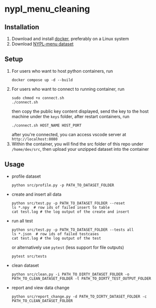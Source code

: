 # nypl_menu_cleaning

## Installation
1. Download and install [docker](https://docs.docker.com/engine/install/ubuntu/), preferably on a Linux system
1. Download [NYPL-menu dataset](https://www.nypl.org/research/support/whats-on-the-menu)

## Setup
1. For users who want to host python containers, run
    ```
    docker compose up -d --build
    ```
1. For users who want to connect to running container, run
    ```
    sudo chmod +x connect.sh
    ./connect.sh
    ```
    then copy the public key content displayed, send the key to the host machine under the `keys` folder, after restart containers, run
    ```
    ./connect.sh HOST_NAME HOST_PORT
    ```
    after you're connected, you can access vscode server at `http://localhost:8080`
1.  Within the container, you will find the src folder of this repo under `/home/dev/src`, then upload your unzipped dataset into the container

## Usage
- profile dataset
    ```shell
    python src/profile.py -p PATH_TO_DATASET_FOLDER
    ```
- create and insert all data
    ```shell
    python src/test.py -p PATH_TO_DATASET_FOLDER --reset
    ls *.npy  # row ids of failed insert to table
    cat test.log # the log output of the create and insert
    ```
- run all test
    ```shell
    python src/test.py -p PATH_TO_DATASET_FOLDER --tests all
    ls *.json  # row ids of failed testcases
    cat test.log # the log output of the test
    ```
    or alternatively use `pytest` (less support for file outputs)
    ```shell
    pytest src/tests
    ```
- clean dataset
    ```shell
    python src/clean.py -i PATH_TO_DIRTY_DATASET_FOLDER -o PATH_TO_CLEAN_DATASET_FOLDER -t PATH_TO_DIRTY_TEST_OUTPUT_FOLDER
    ```
- report and view data change
    ```shell
    python src/report_change.py -d PATH_TO_DIRTY_DATASET_FOLDER -c PATH_TO_CLEAN_DATASET_FOLDER 
    ```